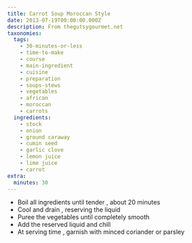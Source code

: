 ```yaml
---
title: Carrot Soup Moroccan Style
date: 2013-07-19T00:00:00.000Z
description: From thegutsygourmet.net
taxonomies:
  tags:
    - 30-minutes-or-less
    - time-to-make
    - course
    - main-ingredient
    - cuisine
    - preparation
    - soups-stews
    - vegetables
    - african
    - moroccan
    - carrots
  ingredients:
    - stock
    - onion
    - ground caraway
    - cumin seed
    - garlic clove
    - lemon juice
    - lime juice
    - carrot
extra:
  minutes: 30
---
```

 - Boil all ingredients until tender , about 20 minutes
 - Cool and drain , reserving the liquid
 - Puree the vegetables until completely smooth
 - Add the reserved liquid and chill
 - At serving time , garnish with minced coriander or parsley
